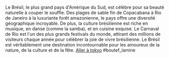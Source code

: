 Le Brésil, le plus grand pays d'Amérique du Sud, est célèbre pour sa beauté naturelle à couper le souffle. Des plages de sable fin de Copacabana à Rio de Janeiro à la luxuriante forêt amazonienne, le pays offre une diversité géographique incroyable. De plus, la culture brésilienne est riche en musique, en danse (comme la samba), et en cuisine exquise. Le Carnaval de Rio est l'un des plus grands festivals du monde, attirant des millions de visiteurs chaque année pour célébrer la joie de vivre brésilienne. Le Brésil est véritablement une destination incontournable pour les amoureux de la nature, de la culture et de la fête.
[Aller à tokyo](https://github.com/WildGhost21/AR1/blob/main/tokyo.md)
#boutef_lamine